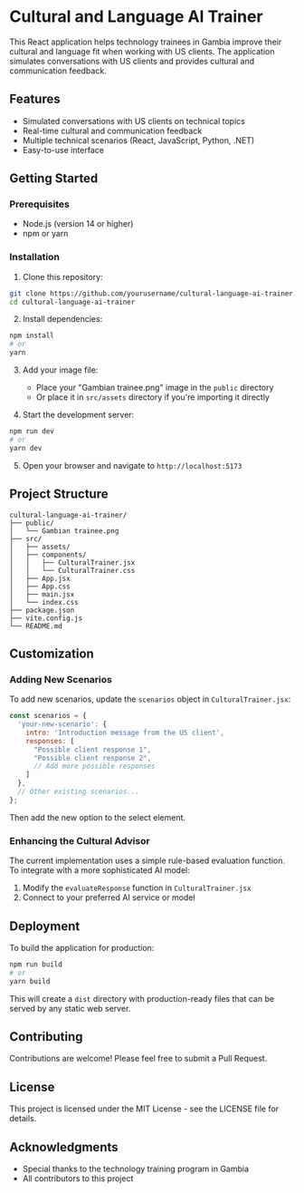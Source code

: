 # Cultural and Language AI Trainer

This React application helps technology trainees in Gambia improve their cultural and language fit when working with US clients. The application simulates conversations with US clients and provides cultural and communication feedback.

## Features

- Simulated conversations with US clients on technical topics
- Real-time cultural and communication feedback
- Multiple technical scenarios (React, JavaScript, Python, .NET)
- Easy-to-use interface

## Getting Started

### Prerequisites

- Node.js (version 14 or higher)
- npm or yarn

### Installation

1. Clone this repository:
```bash
git clone https://github.com/yourusername/cultural-language-ai-trainer.git
cd cultural-language-ai-trainer
```

2. Install dependencies:
```bash
npm install
# or
yarn
```

3. Add your image file:
   - Place your "Gambian trainee.png" image in the `public` directory
   - Or place it in `src/assets` directory if you're importing it directly

4. Start the development server:
```bash
npm run dev
# or
yarn dev
```

5. Open your browser and navigate to `http://localhost:5173`

## Project Structure

```
cultural-language-ai-trainer/
├── public/
│   └── Gambian trainee.png
├── src/
│   ├── assets/
│   ├── components/
│   │   ├── CulturalTrainer.jsx
│   │   └── CulturalTrainer.css
│   ├── App.jsx
│   ├── App.css
│   ├── main.jsx
│   └── index.css
├── package.json
├── vite.config.js
└── README.md
```

## Customization

### Adding New Scenarios

To add new scenarios, update the `scenarios` object in `CulturalTrainer.jsx`:

```javascript
const scenarios = {
  'your-new-scenario': {
    intro: 'Introduction message from the US client',
    responses: [
      "Possible client response 1",
      "Possible client response 2",
      // Add more possible responses
    ]
  },
  // Other existing scenarios...
};
```

Then add the new option to the select element.

### Enhancing the Cultural Advisor

The current implementation uses a simple rule-based evaluation function. To integrate with a more sophisticated AI model:

1. Modify the `evaluateResponse` function in `CulturalTrainer.jsx`
2. Connect to your preferred AI service or model

## Deployment

To build the application for production:

```bash
npm run build
# or
yarn build
```

This will create a `dist` directory with production-ready files that can be served by any static web server.

## Contributing

Contributions are welcome! Please feel free to submit a Pull Request.

## License

This project is licensed under the MIT License - see the LICENSE file for details.

## Acknowledgments

- Special thanks to the technology training program in Gambia
- All contributors to this project
